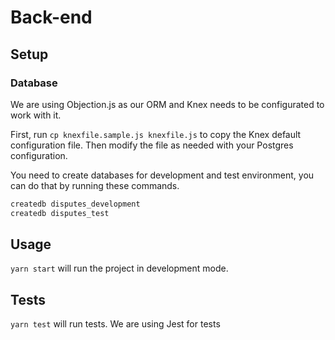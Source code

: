 # Back-end

## Setup

### Database

We are using Objection.js as our ORM and Knex needs to be configurated to work with it.

First, run `cp knexfile.sample.js knexfile.js` to copy the Knex default configuration file. Then modify the file as needed with your Postgres configuration.

You need to create databases for development and test environment, you can do that by running these commands.

```bash
createdb disputes_development
createdb disputes_test
```

## Usage

`yarn start` will run the project in development mode.

## Tests

`yarn test` will run tests. We are using Jest for tests
